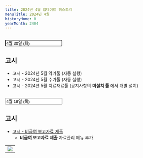```yaml
---
title: 2024년 4월 업데이트 히스토리
menuTitle: 2024년 4월
historyHome: 0
yearMonth: 2404
---
```


<br>

<input type="text" name="t" id="title-input" value="4월 30일 (화)" autofocus readonly>

<br>

## 고시

- 고시 - 2024년 5월 약가툴 (자동 실행)
- 고시 - 2024년 5월 수가툴 (자동 실행)
- 고시 - 2024년 5월 치료재료툴 (공지사항의 **미설치 툴** 에서 개별 설치)

<br>

<input type="text" name="t" id="title-input" value="4월 18일 (목)" autofocus readonly>

<br>

## 고시

- [고시 - 비급여 보고자료 제출](/docs/main12/sub4/page24)
    - **비급여 보고자료 제출** 자료관리 메뉴 추가
<table class="imgBox">
    <td class="imgBox">
        <a href="/images{{page.url}}/1.png" target="_blank">
            <img class="minCenter" src="/images{{page.url}}/1.png">
        </a>
    </td>
</table>